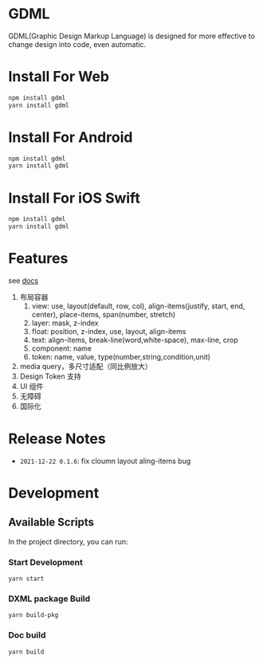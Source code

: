 # GDML

GDML(Graphic Design Markup Language) is designed for more effective to change design into code, even automatic.

# Install For Web

```bash
npm install gdml
yarn install gdml
```

# Install For Android

```bash
npm install gdml
yarn install gdml
```

# Install For iOS Swift

```bash
npm install gdml
yarn install gdml
```

# Features

see [docs](https://wenshin.github.io/projects/dxml/)

1. 布局容器
   1. view: use, layout(default, row, col), align-items(justify, start, end, center), place-items, span(number, stretch)
   2. layer: mask, z-index
   3. float: position, z-index, use, layout, align-items
   4. text: align-items, break-line(word,white-space), max-line, crop
   5. component: name
   6. token: name, value, type(number,string,condition,unit)
2. media query，多尺寸适配（同比例放大）
3. Design Token 支持
4. UI 组件
5. 无障碍
6. 国际化

# Release Notes

- `2021-12-22 0.1.6`: fix cloumn layout aling-items bug

# Development

## Available Scripts

In the project directory, you can run:

### Start Development

`yarn start`

### DXML package Build

`yarn build-pkg`

### Doc build

`yarn build`
